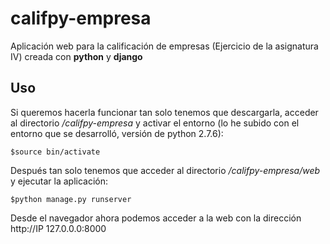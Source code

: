 # califpy-empresa
Aplicación web para la calificación de empresas (Ejercicio de la asignatura IV) creada con **python** y **django**

## Uso

Si queremos hacerla funcionar tan solo tenemos que descargarla, acceder al directorio */califpy-empresa* y activar el entorno (lo he subido con el entorno que se desarrolló, versión de python 2.7.6):

`$source bin/activate`

Después tan solo tenemos que acceder al directorio */califpy-empresa/web* y ejecutar la aplicación:

`$python manage.py runserver`

Desde el navegador ahora podemos acceder a la web con la dirección http://IP 127.0.0.0:8000
